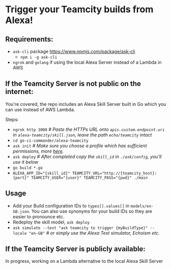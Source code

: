 # Trigger your Teamcity builds from Alexa!

## Requirements:
* `ask-cli` package https://www.npmjs.com/package/ask-cli
	* `npm i -g ask-cli`
* `ngrok` and `golang` if using the local Alexa Server instead of a Lambda in AWS

## If the Teamcity Server is not public on the internet:

You're covered, the repo includes an Alexa Skill Server built in Go which you can use instead of AWS Lambda.

Steps:

*	`ngrok http 3000` *# Paste the HTTPs URL onto `apis.custom.endpoint.uri` in `alexa-teamcity/skill.json`, leave the path `echo/teamcity` intact*
*	`cd go-ci-commander/alexa-teamcity`
*	`ask init` *# Make sure you choose a profile which has sufficient permissions, more [here](https://developer.amazon.com/docs/smapi/ask-cli-command-reference.html#init-command).*
*	`ask deploy` *# After completed copy the `skill_id` in `./ask/config`, you'll use it below*
*	`go build *.go`
*	`ALEXA_APP_ID="{skill_id}" TEAMCITY_URL="http://{teamcity_host}:{port}" TEAMCITY_USER="{user}" TEAMCITY_PASS="{pwd}" ./main`

## Usage

*	Add your Build configuration IDs to `types[].values[]` in `models/en-GB.json`. You can also use synonyms for your build IDs so they are easier to pronounce etc.
*   Redeploy the skill model, `ask deploy` 
*	`ask simulate --text "ask teamcity to trigger {myBuildType}" --locale "en-GB"` *# or simply use the Alexa Test simulator, Echoism etc.*

## If the Teamcity Server is publicly available:

In progress, working on a Lambda alternative to the local Alexa Skill Server

